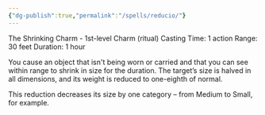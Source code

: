 ```yaml
---
{"dg-publish":true,"permalink":"/spells/reducio/"}
---
```


The Shrinking Charm - 1st-level Charm (ritual) 
Casting Time: 1 action 
Range: 30 feet 
Duration: 1 hour 

You cause an object that isn't being worn or carried and that you can see within range to shrink in size for the duration. The target’s size is halved in all dimensions, and its weight is reduced to one-eighth of normal. 

This reduction decreases its size by one category – from Medium to Small, for example.